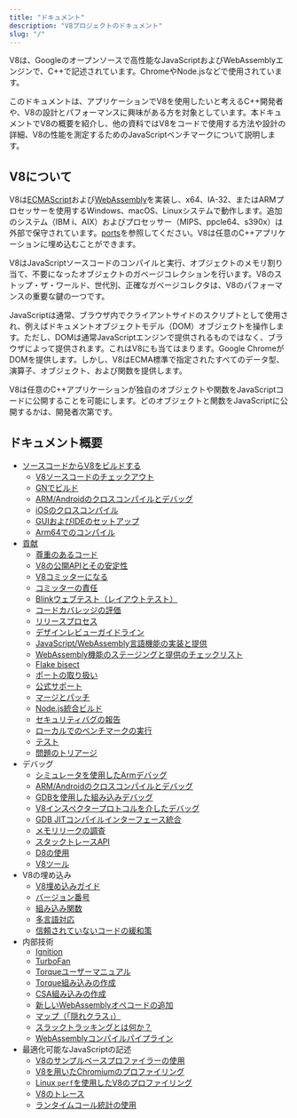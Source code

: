```yaml
---
title: "ドキュメント"
description: "V8プロジェクトのドキュメント"
slug: "/"
---
```

V8は、Googleのオープンソースで高性能なJavaScriptおよびWebAssemblyエンジンで、C++で記述されています。ChromeやNode.jsなどで使用されています。

このドキュメントは、アプリケーションでV8を使用したいと考えるC++開発者や、V8の設計とパフォーマンスに興味がある方を対象としています。本ドキュメントでV8の概要を紹介し、他の資料ではV8をコードで使用する方法や設計の詳細、V8の性能を測定するためのJavaScriptベンチマークについて説明します。

## V8について

V8は<a href="https://tc39.es/ecma262/">ECMAScript</a>および<a href="https://webassembly.github.io/spec/core/">WebAssembly</a>を実装し、x64、IA-32、またはARMプロセッサーを使用するWindows、macOS、Linuxシステムで動作します。追加のシステム（IBM i、AIX）およびプロセッサー（MIPS、ppcle64、s390x）は外部で保守されています。[ports](/ports)を参照してください。V8は任意のC++アプリケーションに埋め込むことができます。

V8はJavaScriptソースコードのコンパイルと実行、オブジェクトのメモリ割り当て、不要になったオブジェクトのガベージコレクションを行います。V8のストップ・ザ・ワールド、世代別、正確なガベージコレクタは、V8のパフォーマンスの重要な鍵の一つです。

JavaScriptは通常、ブラウザ内でクライアントサイドのスクリプトとして使用され、例えばドキュメントオブジェクトモデル（DOM）オブジェクトを操作します。ただし、DOMは通常JavaScriptエンジンで提供されるものではなく、ブラウザによって提供されます。これはV8にも当てはまります。Google ChromeがDOMを提供します。しかし、V8はECMA標準で指定されたすべてのデータ型、演算子、オブジェクト、および関数を提供します。

V8は任意のC++アプリケーションが独自のオブジェクトや関数をJavaScriptコードに公開することを可能にします。どのオブジェクトと関数をJavaScriptに公開するかは、開発者次第です。

## ドキュメント概要

- [ソースコードからV8をビルドする](/build)
    - [V8ソースコードのチェックアウト](/source-code)
    - [GNでビルド](/build-gn)
    - [ARM/Androidのクロスコンパイルとデバッグ](/cross-compile-arm)
    - [iOSのクロスコンパイル](/cross-compile-ios)
    - [GUIおよびIDEのセットアップ](/ide-setup)
    - [Arm64でのコンパイル](/compile-arm64)
- [貢献](/contribute)
    - [尊重のあるコード](/respectful-code)
    - [V8の公開APIとその安定性](/api)
    - [V8コミッターになる](/become-committer)
    - [コミッターの責任](/committer-responsibility)
    - [Blinkウェブテスト（レイアウトテスト）](/blink-layout-tests)
    - [コードカバレッジの評価](/evaluate-code-coverage)
    - [リリースプロセス](/release-process)
    - [デザインレビューガイドライン](/design-review-guidelines)
    - [JavaScript/WebAssembly言語機能の実装と提供](/feature-launch-process)
    - [WebAssembly機能のステージングと提供のチェックリスト](/wasm-shipping-checklist)
    - [Flake bisect](/flake-bisect)
    - [ポートの取り扱い](/ports)
    - [公式サポート](/official-support)
    - [マージとパッチ](/merge-patch)
    - [Node.js統合ビルド](/node-integration)
    - [セキュリティバグの報告](/security-bugs)
    - [ローカルでのベンチマークの実行](/benchmarks)
    - [テスト](/test)
    - [問題のトリアージ](/triage-issues)
- デバッグ
    - [シミュレータを使用したArmデバッグ](/debug-arm)
    - [ARM/Androidのクロスコンパイルとデバッグ](/cross-compile-arm)
    - [GDBを使用した組み込みデバッグ](/gdb)
    - [V8インスペクタープロトコルを介したデバッグ](/inspector)
    - [GDB JITコンパイルインターフェース統合](/gdb-jit)
    - [メモリリークの調査](/memory-leaks)
    - [スタックトレースAPI](/stack-trace-api)
    - [D8の使用](/d8)
    - [V8ツール](https://v8.dev/tools)
- V8の埋め込み
    - [V8埋め込みガイド](/embed)
    - [バージョン番号](/version-numbers)
    - [組み込み関数](/builtin-functions)
    - [多言語対応](/i18n)
    - [信頼されていないコードの緩和策](/untrusted-code-mitigations)
- 内部技術
    - [Ignition](/ignition)
    - [TurboFan](/turbofan)
    - [Torqueユーザーマニュアル](/torque)
    - [Torque組み込みの作成](/torque-builtins)
    - [CSA組み込みの作成](/csa-builtins)
    - [新しいWebAssemblyオペコードの追加](/webassembly-opcode)
    - [マップ（「隠れクラス」）](/hidden-classes)
    - [スラックトラッキングとは何か？](/blog/slack-tracking)
    - [WebAssemblyコンパイルパイプライン](/wasm-compilation-pipeline)
- 最適化可能なJavaScriptの記述
    - [V8のサンプルベースプロファイラーの使用](/profile)
    - [V8を用いたChromiumのプロファイリング](/profile-chromium)
    - [Linux `perf`を使用したV8のプロファイリング](/linux-perf)
    - [V8のトレース](/trace)
    - [ランタイムコール統計の使用](/rcs)
